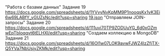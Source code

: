"Работа с базами данных" Задание 19 https://docs.google.com/spreadsheets/d/1YVvyNvKpMM9P1nooqsKx1vK3Ei6w69LABfY_vGUZsNc/edit?usp=sharing [19.json](https://github.com/user-attachments/files/18449932/19.json)
"Отправляем JOIN-запросы" Задание 20 https://docs.google.com/spreadsheets/d/111uvi70TP9ZODUuYG_6d0xOZmwEpTbIoqqvt6tELHXI/edit?usp=sharing 
"Создаем коллекцию в MongoDB" Задание 21 https://docs.google.com/spreadsheets/d/16Ol1w07LOK9avwFJWZ4IzZfjTX-Q5YVa7NbUsjyZKMk/edit?usp=sharing
